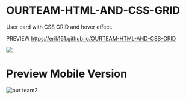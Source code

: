 
# OURTEAM-HTML-AND-CSS-GRID

User card with CSS GRID and hover effect.



PREVIEW https://erik161.github.io/OURTEAM-HTML-AND-CSS-GRID


![](img/present.png)


# Preview Mobile Version

![our team2](https://user-images.githubusercontent.com/26189854/65059649-9b164c00-d933-11e9-8298-ff78eddc49ea.gif)






